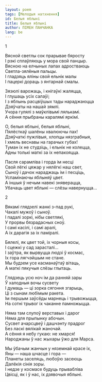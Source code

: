 ```yaml
---
layout: poem
tags: [Мелодыя натхнення]
id: Белыя яблыні
title: Белыя яблыні
author: ПІМЕН ПАНЧАНКА
lang: be
---
```


1

Вясной светлы сок прарывае бяросту  
I рэкі сплаўляюць у мора свой панцыр.  
Вясною на елчыных лапах адростваюць  
Светла-зялёныя пальцы.  
I гладзяць яліны свой ельнік малы  
I пацеркі дораць з янтарнай смалы.  

Зязюлі варожаць, і кнігаўкі жаляцца,  
I глушаць усіх салаўі;  
I з яблынь расцвіўшых тады нараджаюцца  
Дзяўчаты на нашай зямлі.  
Учора гулялі з маўклівымі лялькамі.  
А сёння прыбраны каралямі яркімі.  

О, белыя яблыні, белыя яблыні,  
Пялёсткаў шалёны хвалюючы пах!  
Дзяўчаткі пужлівыя, хлопцы нязграбныя,  
I хмель веснавы на гарачых губах!  
Туман іх не студзіць, і ельнік не колецца,  
Адны толькі маткі за іх непакояцца.  

Пасля сарамліва і горда ім несці  
Свой лёгкі цяжар у нялёгкі наш свет,  
Сыноў і дачок нараджаць ім і песціць,  
Успамінаючы яблыняў цвет.  
А іншыя ў нечым навекі зняверацца,  
Убачаць цвет яблыні — слёзы навернуцца...

2

Вякамі глядзелі жанкі з-пад рукі,  
Чакалі мужоў і сыноў.  
І падалі зоркі, нібы светлякі,  
У прорвы бязрадасных сноў.  
I самі касілі, і самі аралі,  
А іх дарагія за іх паміралі.  

Бялелі, як цвет той, іх чорныя косы,  
I сцежкі у сад зарасталі...  
I заўтра, як вырвуцца людзі ў космас,  
Іх гора лягчэйшым не стане.  
Мы будзем усе касманаўтаў вітаць,  
А маткі пякучыя слёзы глытаць.  

Глядзець усю ноч ім да ранняй зары  
Ў халодныя вочы сусвету  
I думаць — ці зорка сягоння згарыць,  
Ці з сынам любімым ракета.  
Ім першым заўсёды марнець і трывожыцца,  
На сотні трывог іх чаканне памножыцца.  

Няма там слупоў верставых і дарог  
Няма для прыпынку абочын.  
Сусвет ачарсцвеў і дашчэнту прадрог  
Без ласкі вялікай жаночай.  
А сёння я небу гукаю: не хмарся!  
Народжаны ў нас жыхары ўжо для Марса.  

Мы ўбачым жанчын у няземнай красе іх,  
Яны — наша шчасце і гора —  
Планеты заселяць, любоўю засеюць  
Далёкія сінія зоры.  
I недзе у космасе будуць прывабліва  
Цвісці, як і ў нас, іх дзявочыя яблыні.  